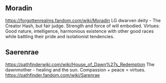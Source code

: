 ## Moradin
https://forgottenrealms.fandom.com/wiki/Moradin
LG dwarven deity - The Creator
Hash, but fair judge. Strength and force of will embodied.
Virtues: Good nature, intelligence, harmonious existence with other good races while battling their pride and isolationist tendencies.

## Saerenrae
https://pathfinderwiki.com/wiki/House_of_Dawn%27s_Redemption
The dawnmother - healing and the sun. Compassion + peace = virtues.
https://pathfinder.fandom.com/wiki/Sarenrae
